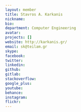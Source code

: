```yaml
---
layout: member
title: Stavros A. Karkanis
nickname:
bio:
department: Computer Engineering
avatar:
projects: []
website: http://karkanis.gr/
email: sk@teilam.gr
skype:
facebook:
twitter:
linkedin:
github:
gitlab:
stackoverflow:
google_plus:
youtube:
behance:
instagram:
flickr:
---
```

